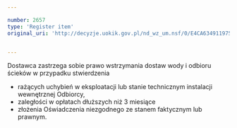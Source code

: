 ```yaml
---

number: 2657
type: 'Register item'
original_uri: 'http://decyzje.uokik.gov.pl/nd_wz_um.nsf/0/E4CA634911975E77C125792E0044372F?OpenDocument'


---
```


Dostawca zastrzega sobie prawo wstrzymania dostaw wody i odbioru ścieków w przypadku stwierdzenia
   - rażących uchybień w eksploatacji lub stanie technicznym instalacji wewnętrznej Odbiorcy, 
   - zaległości w opłatach dłuższych niż 3 miesiące 
   - złożenia Oświadczenia niezgodnego ze stanem faktycznym lub prawnym.
